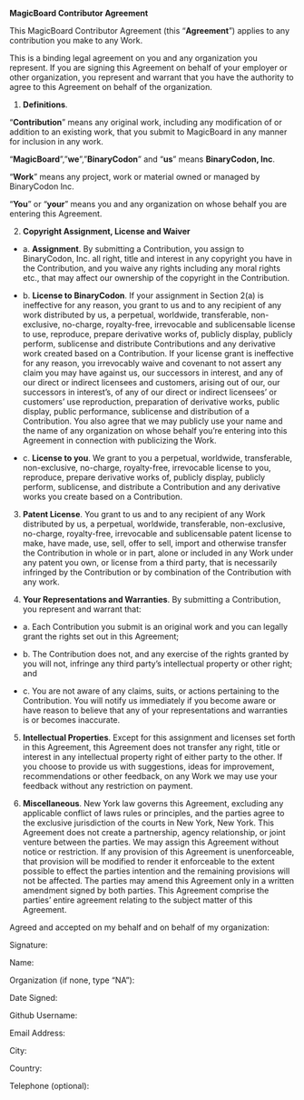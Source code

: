 **MagicBoard Contributor Agreement**

This MagicBoard Contributor Agreement (this “**Agreement**”) applies to any contribution you make to any Work.

This is a binding legal agreement on you and any organization you represent.
If you are signing this Agreement on behalf of your employer or other organization, you represent and warrant that you have the authority to agree to this Agreement on behalf of the organization.

1.	**Definitions**.

“**Contribution**” means any original work, including any modification of or addition to an existing work, that you submit to MagicBoard in any manner for inclusion in any work.

“**MagicBoard**”,”**we**”,”**BinaryCodon**” and “**us**” means **BinaryCodon, Inc**.

“**Work**” means any project, work or material owned or managed by BinaryCodon Inc.

“**You**” or “**your**” means you and any organization on whose behalf you are entering this Agreement.

2.	**Copyright Assignment, License and Waiver**

* a.	**Assignment**. By submitting a Contribution, you assign to BinaryCodon, Inc. all right, title and interest in any copyright you have in the Contribution, and you waive any rights including any moral rights etc., that may affect our ownership of the copyright in the Contribution.

* b.	**License to BinaryCodon**. If your assignment in Section 2(a) is ineffective for any reason, you grant to us and to any recipient of any work distributed by us, a perpetual, worldwide, transferable, non-exclusive, no-charge, royalty-free, irrevocable and sublicensable license to use, reproduce, prepare derivative works of, publicly display, publicly perform, sublicense and distribute Contributions and any derivative work created based on a Contribution. If your license grant is ineffective for any reason, you irrevocably waive and covenant to not assert any claim you may have against us, our successors in interest, and any of our direct or indirect licensees and customers, arising out of our, our successors in interest’s, of any of our direct or indirect licensees’ or customers’ use reproduction, preparation of derivative works, public display, public performance, sublicense and distribution of a Contribution. You also agree that we may publicly use your name and the name of any organization on whose behalf you’re entering into this Agreement in connection with publicizing the Work.

* c.	**License to you**. We grant to you a perpetual, worldwide, transferable, non-exclusive, no-charge, royalty-free, irrevocable license to you, reproduce, prepare derivative works of, publicly display, publicly perform, sublicense, and distribute a Contribution and any derivative works you create based on a Contribution.

3.	**Patent License**. You grant to us and to any recipient of any Work distributed by us, a perpetual, worldwide, transferable, non-exclusive, no-charge, royalty-free, irrevocable and sublicensable patent license to make, have made, use, sell, offer to sell, import and otherwise transfer the Contribution in whole or in part, alone or included in any Work under any patent you own, or license from a third party, that is necessarily infringed by the Contribution or by combination of the Contribution with any work.

4.	**Your Representations and Warranties**. By submitting a Contribution, you represent and warrant that: 

* a.	Each Contribution you submit is an original work and you can legally grant the rights set out in this Agreement;

* b.	The Contribution does not, and any exercise of the rights granted by you will not, infringe any third party’s intellectual property or other right; and 

* c.	You are not aware of any claims, suits, or actions pertaining to the Contribution. You will notify us immediately if you become aware or have reason to believe that any of your representations and warranties is or becomes inaccurate.

5.	**Intellectual Properties**. Except for this assignment and licenses set forth in this Agreement, this Agreement does not transfer any right, title or interest in any intellectual property right of either party to the other. If you choose to provide us with suggestions, ideas for improvement, recommendations or other feedback, on any Work we may use your feedback without any restriction on payment.

6.	**Miscellaneous**. New York law governs this Agreement, excluding any applicable conflict of laws rules or principles, and the parties agree to the exclusive jurisdiction of the courts in New York, New York. This Agreement does not create a partnership, agency relationship, or joint venture between the parties. We may assign this Agreement without notice or restriction. If any provision of this Agreement is unenforceable, that provision will be modified to render it enforceable to the extent possible to effect the parties intention and the remaining provisions will not be affected. The parties may amend this Agreement only in a written amendment signed by both parties. This Agreement comprise the parties’ entire agreement relating to the subject matter of this Agreement.

Agreed and accepted on my behalf and on behalf of my organization:

Signature:

Name:

Organization (if none, type “NA”):

Date Signed:

Github Username:

Email Address:

City:

Country:

Telephone (optional):

